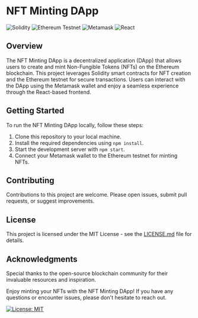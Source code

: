 # NFT Minting DApp

![Solidity](https://img.shields.io/badge/Solidity-343434?style=for-the-badge&logo=solidity)
![Ethereum Testnet](https://img.shields.io/badge/Ethereum_Testnet-3C3C3D?style=for-the-badge&logo=ethereum)
![Metamask](https://img.shields.io/badge/Metamask-E2761B?style=for-the-badge&logo=metamask)
![React](https://img.shields.io/badge/React-61DAFB?style=for-the-badge&logo=react)

## Overview

The NFT Minting DApp is a decentralized application (DApp) that allows users to create and mint Non-Fungible Tokens (NFTs) on the Ethereum blockchain. This project leverages Solidity smart contracts for NFT creation and the Ethereum testnet for secure transactions. Users can interact with the DApp using the Metamask wallet and enjoy a seamless experience through the React-based frontend.

## Getting Started

To run the NFT Minting DApp locally, follow these steps:

1. Clone this repository to your local machine.
2. Install the required dependencies using `npm install`.
3. Start the development server with `npm start`.
4. Connect your Metamask wallet to the Ethereum testnet for minting NFTs.

## Contributing

Contributions to this project are welcome. Please open issues, submit pull requests, or suggest improvements.

## License

This project is licensed under the MIT License - see the [LICENSE.md](LICENSE.md) file for details.

## Acknowledgments

Special thanks to the open-source blockchain community for their invaluable resources and inspiration.

Enjoy minting your NFTs with the NFT Minting DApp! If you have any questions or encounter issues, please don't hesitate to reach out.

[![License: MIT](https://img.shields.io/badge/License-MIT-yellow.svg)](https://opensource.org/licenses/MIT)
